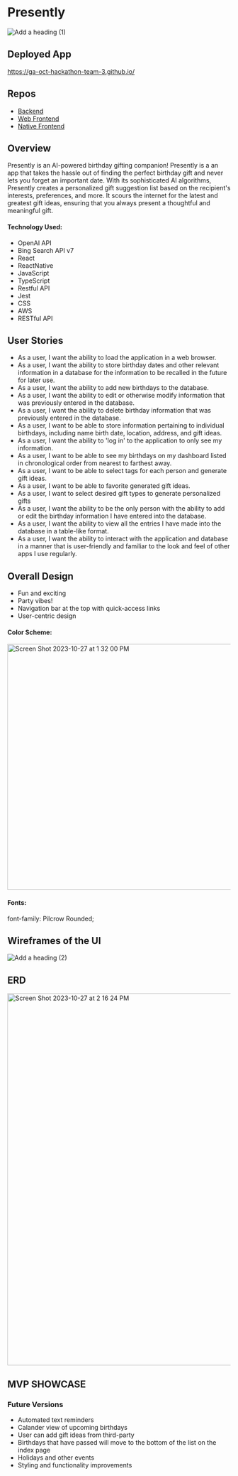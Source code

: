 # Presently
![Add a heading (1)](https://github.com/jpineda48/readme/assets/135978440/2a2e9947-0d35-4999-a4f9-7e4427648383)
## Deployed App
https://ga-oct-hackathon-team-3.github.io/

## Repos
- [Backend](https://github.com/GA-Oct-hackathon-team-3/backend)
- [Web Frontend](https://github.com/GA-Oct-hackathon-team-3/frontend)
- [Native Frontend](https://github.com/GA-Oct-hackathon-team-3/mobile)

## Overview

Presently is an AI-powered birthday gifting companion! Presently is a an app that takes the hassle out of finding the perfect birthday gift and never lets you forget an important date. With its sophisticated AI algorithms, Presently creates a personalized gift suggestion list based on the recipient's interests, preferences, and more. It scours the internet for the latest and greatest gift ideas, ensuring that you always present a thoughtful and meaningful gift.


#### Technology Used:
- OpenAI API
- Bing Search API v7
- React
- ReactNative
- JavaScript
- TypeScript
- Restful API
- Jest
- CSS
- AWS
- RESTful API
 

## User Stories
- As a user, I want the ability to load the application in a web browser.
- As a user, I want the ability to store birthday dates and other relevant information in a database for the information to be recalled in the future for later use.
- As a user, I want the ability to add new birthdays to the database.
- As a user, I want the ability to edit or otherwise modify information that was previously entered in the database.
- As a user, I want the ability to delete birthday information that was previously entered in the database.
- As a user, I want to be able to store information pertaining to individual birthdays, including name birth date, location, address, and gift ideas.
- As a user, I want the ability to 'log in' to the application to only see my information.
- As a user, I want to be able to see my birthdays on my dashboard listed in chronological order from nearest to farthest away.
- As a user, I want to be able to select tags for each person and generate gift ideas.
- As a user, I want to be able to favorite generated gift ideas.
- As a user, I want to select desired gift types to generate personalized gifts
- As a user, I want the ability to be the only person with the ability to add or edit the birthday information I have entered into the database.
- As a user, I want the ability to view all the entries I have made into the database in a table-like format.
- As a user, I want the ability to interact with the application and database in a manner that is user-friendly and familiar to the look and feel of other apps I use regularly.


## Overall Design
- Fun and exciting
- Party vibes!
- Navigation bar at the top with quick-access links
- User-centric design

#### Color Scheme:
<img width="554" alt="Screen Shot 2023-10-27 at 1 32 00 PM" src="https://github.com/jpineda48/readme/assets/135978440/19c567d2-95ae-468b-906c-20b4d5588f9c">

#### Fonts:
font-family: Pilcrow Rounded;


## Wireframes of the UI
![Add a heading (2)](https://github.com/jpineda48/readme/assets/135978440/da96d9ea-0e0e-4833-b172-71855aea70a5)


## ERD
<img width="838" alt="Screen Shot 2023-10-27 at 2 16 24 PM" src="https://github.com/jpineda48/readme/assets/135978440/11dc9e67-f873-4cec-b9dc-a210a9e9c57c">


## MVP SHOWCASE


### Future Versions
- Automated text reminders
- Calander view of upcoming birthdays
- User can add gift ideas from third-party
- Birthdays that have passed will move to the bottom of the list on the index page
- Holidays and other events
- Styling and functionality improvements

